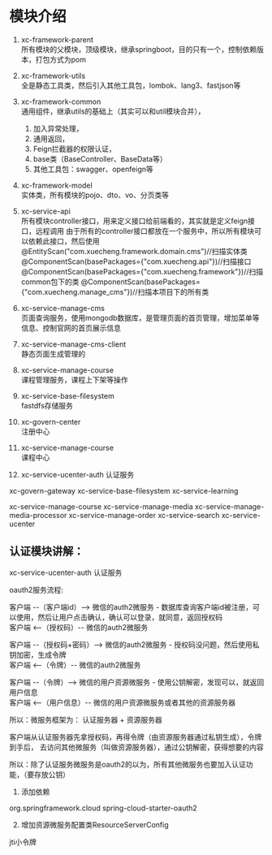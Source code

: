 # 模块介绍

1. xc-framework-parent\
所有模块的父模块，顶级模块，继承springboot，目的只有一个，控制依赖版本，打包方式为pom

2. xc-framework-utils\
全是静态工具类，然后引入其他工具包，lombok、lang3、fastjson等

3. xc-framework-common\
通用组件，继承utils的基础上（其实可以和util模块合并），
    1. 加入异常处理，
    2. 通用返回，
    3. Feign拦截器的权限认证，
    4. base类（BaseController、BaseData等）
    5. 其他工具包：swagger、openfeign等

4. xc-framework-model\
实体类，所有模块的pojo、dto、vo、分页类等

5. xc-service-api\
所有模块controller接口，用来定义接口给前端看的，其实就是定义feign接口，远程调用
由于所有的controller接口都放在一个服务中，所以所有模块可以依赖此接口，然后使用
@EntityScan("com.xuecheng.framework.domain.cms")//扫描实体类
@ComponentScan(basePackages={"com.xuecheng.api"})//扫描接口
@ComponentScan(basePackages={"com.xuecheng.framework"})//扫描common包下的类
@ComponentScan(basePackages={"com.xuecheng.manage_cms"})//扫描本项目下的所有类

6. xc-service-manage-cms\
页面查询服务，使用mongodb数据库，是管理页面的首页管理，增加菜单等信息、控制官网的首页展示信息

7. xc-service-manage-cms-client\
静态页面生成管理的

8. xc-service-manage-course\
课程管理服务，课程上下架等操作

9. xc-service-base-filesystem\
fastdfs存储服务

10. xc-govern-center\
注册中心

11. xc-service-manage-course\
课程中心

12. xc-service-ucenter-auth
认证服务



xc-govern-gateway
xc-service-base-filesystem
xc-service-learning

xc-service-manage-course
xc-service-manage-media
xc-service-manage-media-processor
xc-service-manage-order
xc-service-search
xc-service-ucenter


## 认证模块讲解：
xc-service-ucenter-auth 认证服务

oauth2服务流程:

客户端 --（客户端id）--> 微信的auth2微服务 - 数据库查询客户端id被注册，可以使用，然后让用户点击确认，确认可以登录，就同意，返回授权码\
客户端 <--（授权码）-- 微信的auth2微服务

客户端 --（授权码+密码）--> 微信的auth2微服务 - 授权码没问题，然后使用私钥加密，生成令牌\
客户端 <--（令牌）-- 微信的auth2微服务

客户端 --（令牌）--> 微信的用户资源微服务 - 使用公钥解密，发现可以，就返回用户信息\
客户端 <--（用户信息）-- 微信的用户资源微服务或者其他的资源服务器

所以：微服务框架为：
认证服务器 + 资源服务器

客户端从认证服务器先拿授权码，再得令牌（由资源服务器通过私钥生成），令牌到手后，
去访问其他微服务（叫做资源服务器），通过公钥解密，获得想要的内容

所以：除了认证服务微服务是oauth2的以为，所有其他微服务也要加入认证功能，（要存放公钥）

1. 添加依赖
<!--springsecurity安全框架-->
<dependency>
    <groupId>org.springframework.cloud</groupId>
    <artifactId>spring-cloud-starter-oauth2</artifactId>
</dependency>

2. 增加资源微服务配置类ResourceServerConfig

jti小令牌

